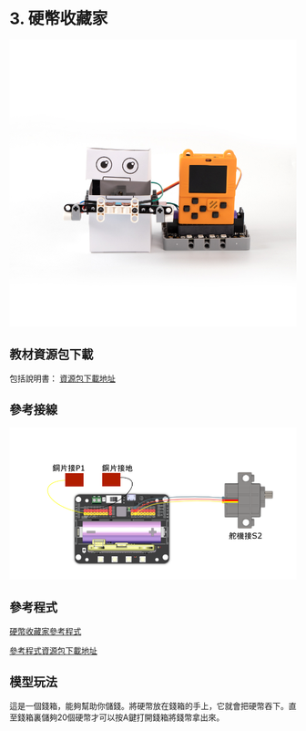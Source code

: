 # 3. 硬幣收藏家

![](../../images/coin3.jpg)

## 教材資源包下載

包括說明書： [資源包下載地址](https://bit.ly/AIHealthCareSetBuildingGuide)

## 參考接線

![](../../images/coin_wire.png)

## 參考程式

[硬幣收藏家參考程式](https://makecode.com/_MFFLfW0RUKuX)

[參考程式資源包下載地址](https://bit.ly/AIHealthCareSetHex)

## 模型玩法

這是一個錢箱，能夠幫助你儲錢。將硬幣放在錢箱的手上，它就會把硬幣吞下。直至錢箱裏儲夠20個硬幣才可以按A鍵打開錢箱將錢幣拿出來。
